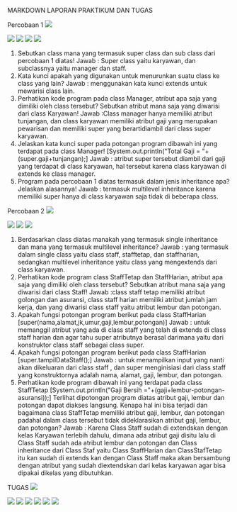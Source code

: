 MARKDOWN LAPORAN PRAKTIKUM DAN TUGAS

Percobaan 1
<img src="./Karyawan.png"/>

<img src="./Manager.png"/>

<img src="./Staff.png"/>

<img src="./Main1.png"/>

<img src="./Output1.png"/>

1.	Sebutkan class mana yang termasuk super class dan sub class dari percobaan 1 diatas! 
Jawab : Super class yaitu karyawan, dan subclassnya yaitu manager dan staff.
2.	Kata kunci apakah yang digunakan untuk menurunkan suatu class ke class yang lain? 
Jawab : menggunakan kata kunci extends untuk mewarisi class lain.
3.	Perhatikan kode program pada class Manager, atribut apa saja yang dimiliki oleh class tersebut? Sebutkan atribut mana saja yang diwarisi dari class Karyawan! 
Jawab :Class manager hanya memiliki atribut tunjangan, dan class karyawan memiliki atribut gaji yang merupakan pewarisan dan memiliki super yang berartidiambil dari class super karyawan.
4.	Jelaskan kata kunci super pada potongan program dibawah ini yang terdapat pada class Manager! 
 [System.out.println("Total Gaji = "+(super.gaji+tunjangan);]
Jawab : atribut super tersebut diambil dari gaji yang terdapat di class karyawan, hal tersebut karena class karyawan di extends ke class manager.
5.	Program pada percobaan 1 diatas termasuk dalam jenis inheritance apa? Jelaskan alasannya!
Jawab : termasuk multilevel inheritance karena memiliki super hanya di class karyawan saja tidak di beberapa class.

Percobaan 2
<img src="./StaffTetap.png"/>

<img src="./StaffHarian.png"/>

<img src="./Main2.png"/>

<img src="./Output2.png"/>

1.	Berdasarkan class diatas manakah yang termasuk single inheritance dan mana yang termasuk multilevel inheritance? 
Jawab : yang termasuk dalam single class yaitu class staff, stafftetap, dan staffharian, sedangkan multilevel inheritance yaitu class yang mengextends dari class karyawan.
2.	Perhatikan kode program class StaffTetap dan StaffHarian, atribut apa saja yang dimiliki oleh class tersebut? Sebutkan atribut mana saja yang diwarisi dari class Staff! 
Jawab :class staff tetap memiliki atribut golongan dan asuransi, class staff harian memiliki atribut jumlah jam kerja, dan yang diwarisi class staff yaitu atribut lembur dan potongan.
3.	Apakah fungsi potongan program berikut pada class StaffHarian 
 [super(nama,alamat,jk,umur,gaji,lembur,potongan)]
Jawab : untuk memanggil atribut yang ada di class staff yang telah di extends di class staff harian dan agar tahu super atributnya berasal darimana yaitu dari konstruktor class staff sebagai class super.
4.	Apakah fungsi potongan program berikut pada class StaffHarian 
 [super.tampilDataStaff();]
Jawab : untuk menampilkan input yang nanti akan dikeluaran dari class staff , dan super menginisiasi dari class staff yang konstruktornya adalah nama, alamat, gaji, lembur, dan potongan.
5.	Perhatikan kode program dibawah ini yang terdapat pada class StaffTetap 
 [System.out.println("Gaji Bersih   ="+(gaji+lembur-potongan-asuransi));]
Terlihat dipotongan program diatas atribut gaji, lembur dan potongan dapat diakses langsung. Kenapa hal ini bisa terjadi dan bagaimana class StaffTetap memiliki atribut gaji, lembur, dan potongan padahal dalam class tersebut tidak dideklarasikan atribut gaji, lembur, dan potongan?
Jawab : Karena Class Staff sudah di extendskan dengan kelas Karyawan terlebih dahulu, dimana ada atribut gaji disitu lalu di Class Staff sudah ada atribut lembur dan potongan dan Class inheritance dari Class Staf yaitu Class StaffHarian dan ClassStafTetap itu kan sudah di extends kan dengan Class Staff maka akan bersambung dengan atribut yang sudah diextendskan dari kelas karyawan agar bisa dipakai dikelas yang dibutuhkan.

TUGAS
<img src="./Komputer.png"/>

<img src="./pc.png"/>

<img src="./laptop.png"/>

<img src="./mac.png"/>

<img src="./windows.png"/>

<img src="./maintugas.png"/>

<img src="./outputtugas.png"/>
